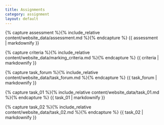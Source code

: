 ```yaml
---
title: Assignments
category: assignment
layout: default
---
```


{% capture assessment %}{% include_relative content/website_data/assessment.md %}{% endcapture %}
{{ assessment | markdownify }}

{% capture criteria %}{% include_relative content/website_data/marking_criteria.md %}{% endcapture %}
{{ criteria | markdownify }}

{% capture task_forum %}{% include_relative content/website_data/task_forum.md %}{% endcapture %}
{{ task_forum | markdownify }}

{% capture task_01 %}{% include_relative content/website_data/task_01.md %}{% endcapture %}
{{ task_01 | markdownify }}

{% capture task_02 %}{% include_relative content/website_data/task_02.md %}{% endcapture %}
{{ task_02 | markdownify }}


